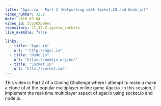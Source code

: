 ```yaml
---
title: "Agar.io - Part 2 (Networking with Socket.IO and Node.js)"
video_number: 32.2
date: 2016-09-04
video_id: ZjVyKXp9hec
repository: CC_32.2_agario_sockets
live_example: false

links:
  - title: "Agar.io"  
    url: " http://agar.io"
  - title: "Node.js"  
    url: "https://nodejs.org/en/"
  - title: "Socket.IO"  
    url: "http://socket.io/"
---
```


This video is Part 2 of a Coding Challenge where I attempt to make a make a clone of of the popular multiplayer online game Agar.io. In this session, I implement the real-time multiplayer aspect of agar.io using socket.io and node.js.
